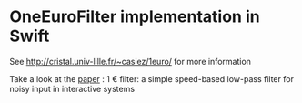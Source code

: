 # OneEuroFilter implementation in Swift
See http://cristal.univ-lille.fr/~casiez/1euro/ for more information 

Take a look at the [paper](https://dl.acm.org/citation.cfm?id=2208639) : 1 € filter: a simple speed-based low-pass filter for noisy input in interactive systems
